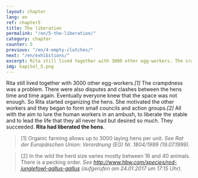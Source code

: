 ```yaml
---
layout: chapter
lang: en
ref: chapter5
title: The liberation
permalink: "/en/5-the-liberation/"
category: chapter
counter: 5
previous: "/en/4-empty-clutches/"
next: "/en/exhibitions/"
excerpt: Rita still lived together with 3000 other egg-workers. The crampdness was a problem ...
img: kapitel_5.png
---
```


Rita still lived together with 3000 other egg-workers._[1]_ The crampdness was a problem. There were also disputes and clashes between the hens time and time again. Eventually everyone knew that the space was not enough. So Rita started organizing the hens. She motivated the other workers and they began to form small councils and action groups._[2]_ All with the aim to lure the human workers in an ambush, to liberate the stable and to lead the life that they all never had but desired so much. They succeeded. **Rita had liberated the hens**.

> [1] Organic farming allows up to 3000 laying hens per unit.
_See Rat der Europäischen Union: Verordnung (EG) Nr. 1804/1999 (19.07.1999)._

> [2] In the wild the herd size varies mostly between 16 and 40 animals. There is a pecking order.
_See http://www.hbw.com/species/red-junglefowl-gallus-gallus (aufgerufen am 24.01.2017 um 17:15 Uhr)._
